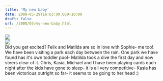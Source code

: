 ```yaml
---
title: 'My new baby'
date: 2008-05-29T16:03:00.000+10:00
draft: false
url: /2008/05/my-new-baby.html
---
```


[![](http://2.bp.blogspot.com/_i63U3ulGoC4/SD5IvD2RTSI/AAAAAAAAACQ/vwKHzf_bkc4/s320/DSCN1523.JPG)](http://2.bp.blogspot.com/_i63U3ulGoC4/SD5IvD2RTSI/AAAAAAAAACQ/vwKHzf_bkc4/s1600-h/DSCN1523.JPG)  
[![](http://1.bp.blogspot.com/_i63U3ulGoC4/SD5Ivz2RTTI/AAAAAAAAACY/y0pn_ZaSGBU/s320/DSCN1520.JPG)](http://1.bp.blogspot.com/_i63U3ulGoC4/SD5Ivz2RTTI/AAAAAAAAACY/y0pn_ZaSGBU/s1600-h/DSCN1520.JPG)  
Did you get excited? Felix and Matilda are so in love with Sophie- me too!. We have been visiting a park each day between the rain. One park we have found has it's own toddler pool- Matilda took a dive the first day and now steers clear of it. Chris, Kasia, Michael and I have been playing cards each night after the kids have gone to sleep- it is all very competitive- Kasia has been victorious outright so far- it seems to be going to her head :)